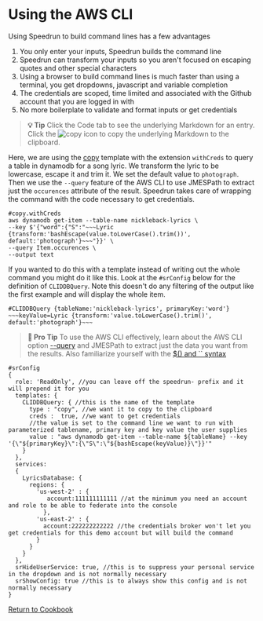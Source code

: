 # Using the AWS CLI

Using Speedrun to build command lines has a few advantages

1. You only enter your inputs, Speedrun builds the command line
2. Speedrun can transform your inputs so you aren't focused on escaping quotes and other special characters
3. Using a browser to build command lines is much faster than using a terminal, you get dropdowns, javascript and variable completion
4. The credentials are scoped, time limited and associated with the Github account that you are logged in with
5. No more boilerplate to validate and format inputs or get credentials

> **💡 Tip**
> Click the Code tab to see the underlying Markdown for an entry.  Click the ![copy](https://user-images.githubusercontent.com/97474956/201821050-e1acc9f6-d41f-4485-9616-0b694f211d4e.svg) icon to copy the underlying Markdown to the clipboard.

Here, we are using the [copy](https://github.com/No-Backspace-Crew/Speedrun/wiki/Templates#copy) template with the extension `withCreds` to query a table in dynamodb for a song lyric.  We transform the lyric to be lowercase, escape it and trim it.  We set the default value to `photograph`.  Then we use the `--query` feature of the AWS CLI to use JMESPath to extract just the `occurences` attribute of the result.  Speedrun takes care of wrapping the command with the code necessary to get credentials.

```
#copy.withCreds
aws dynamodb get-item --table-name nickleback-lyrics \
--key $'{"word":{"S":"~~~Lyric {transform:'bashEscape(value.toLowerCase().trim())', default:'photograph'}~~~"}}' \
--query Item.occurences \
--output text
```

If you wanted to do this with a template instead of writing out the whole command you might do it like this.  Look at the `#srConfig` below for the definition of `CLIDDBQuery`.  Note this doesn't do any filtering of the output like the first example and will display the whole item.

```
#CLIDDBQuery {tableName:'nickleback-lyrics', primaryKey:'word'}
~~~keyValue=Lyric {transform:'value.toLowerCase().trim()', default:'photograph'}~~~
```

> **:star_struck: Pro Tip**
> To use the AWS CLI effectively, learn about the AWS CLI option [--query](https://docs.aws.amazon.com/cli/latest/userguide/cli-usage-filter.html#cli-usage-filter-client-side) and JMESPath to extract just the data you want from the results.  Also familiarize yourself with the [$() and `` syntax](https://www.redhat.com/sysadmin/backtick-operator-vs-parens)

```
#srConfig
{
  role: 'ReadOnly', //you can leave off the speedrun- prefix and it will prepend it for you
  templates: {
    CLIDDBQuery: { //this is the name of the template
      type : "copy", //we want it to copy to the clipboard
      creds :  true, //we want to get credentials
      //the value is set to the command line we want to run with parameterized tablename, primary key and key value the user supplies
      value : "aws dynamodb get-item --table-name ${tableName} --key '{\"${primaryKey}\":{\"S\":\"${bashEscape(keyValue)}\"}}'"
    }
  },
  services:
  {
    LyricsDatabase: {
      regions: {
        'us-west-2' : {
           account:111111111111 //at the minimum you need an account and role to be able to federate into the console
          },
        'us-east-2' : {
          account:222222222222 //the credentials broker won't let you get credentials for this demo account but will build the command
        }
      }
    }
  },
  srHideUserService: true, //this is to suppress your personal service in the dropdown and is not normally necessary
  srShowConfig: true //this is to always show this config and is not normally necessary
}

```

[Return to Cookbook](https://github.com/No-Backspace-Crew/Speedrun/wiki/Cookbook)

